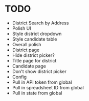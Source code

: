 # TODO

* District Search by Address
* Polish UI
 * Style district dropdown
 * Style candidate table
 * Overall polish
* District page
 * Hide district picker?
 * Title page for district
* Candidate page
 * Don't show district picker
* Config
 * Pull in API token from global
 * Pull in spreadsheet ID from global
 * Pull in state from global
